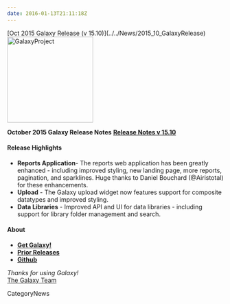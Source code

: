 ```yaml
---
date: 2016-01-13T21:11:18Z
---
```

<div class='newsItemHeader'>[Oct 2015 Galaxy Release (v 15.10)](../../News/2015_10_GalaxyRelease)</div>

<div class='right'><a href='http://getgalaxy.org'><img src='/Images/Logos/GalaxyNewLogo_GalaxyProject_Trans.png' alt='GalaxyProject' width="200" /></a></div>
 
**October 2015 Galaxy Release Notes**
**[Release Notes v 15.10](http://galaxy.readthedocs.org/en/master/releases/15.10_announce.html)**

#### Release Highlights

* **Reports Application**- The reports web application has been greatly enhanced - including improved styling, new landing page, more reports, pagination, and sparklines. Huge thanks to Daniel Bouchard (@Airistotal) for these enhancements.
* **Upload** - The Galaxy upload widget now features support for composite datatypes and improved styling.
* **Data Libraries** - Improved API and UI for data libraries - including support for library folder management and search.

#### About

* **[Get Galaxy!](http://getgalaxy.org)**
* **[Prior Releases](https://docs.galaxyproject.org/en/master/releases)**
* **[Github](https://github.com/galaxyproject)**

*Thanks for using Galaxy!* <br />
[The Galaxy Team](../../GalaxyTeam)


CategoryNews
